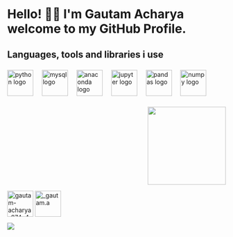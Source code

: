 <h1 align="left">Hello! 👋🏻 I'm Gautam Acharya welcome to my GitHub Profile.</h1>

###

<h2 align="left">Languages, tools and libraries i use</h2>

###

<div align="left">
  <img src="https://cdn.jsdelivr.net/gh/devicons/devicon/icons/python/python-original.svg" height="60" alt="python logo"  />
  <img width="12" />
  <img src="https://cdn.jsdelivr.net/gh/devicons/devicon/icons/mysql/mysql-original.svg" height="60" alt="mysql logo"  />
  <img width="12" />
  <img src="https://cdn.jsdelivr.net/gh/devicons/devicon/icons/anaconda/anaconda-original.svg" height="60" alt="anaconda logo"  />
  <img width="12" />
  <img src="https://cdn.jsdelivr.net/gh/devicons/devicon/icons/jupyter/jupyter-original.svg" height="60" alt="jupyter logo"  />
  <img width="12" />
  <img src="https://cdn.jsdelivr.net/gh/devicons/devicon/icons/pandas/pandas-original.svg" height="60" alt="pandas logo"  />
  <img width="12" />
  <img src="https://cdn.jsdelivr.net/gh/devicons/devicon/icons/numpy/numpy-original.svg" height="60" alt="numpy logo"  />
</div>

###

<img align="right" height="180" width="180" src="https://github.com/user-attachments/assets/eed585cb-7b9d-4406-a419-5c96cf95c613"  />


###

<br clear="both">

<a href="https://linkedin.com/in/gautam-acharya-874a4331a" target="blank"><img align="center" src="https://raw.githubusercontent.com/rahuldkjain/github-profile-readme-generator/master/src/images/icons/Social/linked-in-alt.svg" alt="gautam-acharya-874a4331a" height="60" width="60" /></a>     <a href="https://instagram.com/_gautam.a" target="blank"><img align="center" src="https://raw.githubusercontent.com/rahuldkjain/github-profile-readme-generator/master/src/images/icons/Social/instagram.svg" alt="_gautam.a" height="60" width="60" /></a>

<img align="center" src="https://github.com/user-attachments/assets/013188ea-b382-4585-8016-293dca17048b">

